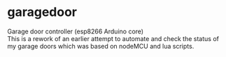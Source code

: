 # garagedoor
Garage door controller (esp8266 Arduino core) <br>
This is a rework of an earlier attempt to automate and check the status of my garage doors which was based on nodeMCU and lua scripts. 

